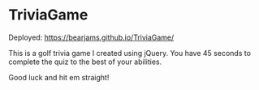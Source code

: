 # TriviaGame

Deployed: https://bearjams.github.io/TriviaGame/

This is a golf trivia game I created using jQuery. You have 45 seconds to complete the quiz to the best of your abilities.

Good luck and hit em straight!
